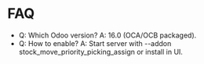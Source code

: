 # FAQ

- Q: Which Odoo version? A: 16.0 (OCA/OCB packaged).
- Q: How to enable? A: Start server with --addon stock_move_priority_picking_assign or install in UI.
